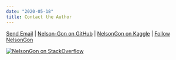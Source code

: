 ```yaml
---
date: "2020-05-18"
title: Contact the Author
---
```


[Send Email](mailto:gonzabato@hotmail.com) | <a class="twitter-follow-button" href="https://github.com/Nelson-Gon" data-size="large" aria-label="Follow @Nelson-Gon on GitHub">Nelson-Gon on GitHub</a> | [NelsonGon on Kaggle](https://www.kaggle.com/gonnel) | 
<a href="https://twitter.com/bionelsongon" class="twitter-follow-button" data-show-count="false">Follow NelsonGon</a>
<script src="https://platform.twitter.com/widgets.js" type="text/javascript"></script> 





[![NelsonGon on StackOverflow](https://stackoverflow.com/users/flair/10323798.png)](https://stackoverflow.com/users/10323798/nelsongon?tab=profile) 






